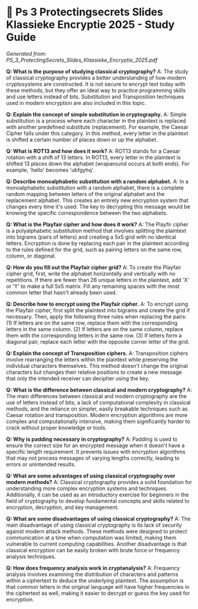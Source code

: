 # 🎯 Ps 3 Protectingsecrets Slides Klassieke Encryptie 2025 - Study Guide
*Generated from: PS_3_ProtectingSecrets_Slides_Klassieke_Encryptie_2025.pdf*

**Q: What is the purpose of studying classical cryptography?**
A: The study of classical cryptography provides a better understanding of how modern cryptosystems are constructed. It is not secure to encrypt text today with these methods, but they offer an ideal way to practice programming skills and use letters instead of bits. Substitution and Transposition techniques used in modern encryption are also included in this topic.

**Q: Explain the concept of simple substitution in cryptography.**
A: Simple substitution is a process where each character in the plaintext is replaced with another predefined substitute (replacement). For example, the Caesar Cipher falls under this category. In this method, every letter in the plaintext is shifted a certain number of places down or up the alphabet.

**Q: What is ROT13 and how does it work?**
A: ROT13 stands for a Caesar rotation with a shift of 13 letters. In ROT13, every letter in the plaintext is shifted 13 places down the alphabet (wraparound occurs at both ends). For example, 'hello' becomes 'ubfgyhq'.

**Q: Describe monoalphabetic substitution with a random alphabet.**
A: In a monoalphabetic substitution with a random alphabet, there is a complete random mapping between letters of the original alphabet and the replacement alphabet. This creates an entirely new encryption system that changes every time it's used. The key to decrypting this message would be knowing the specific correspondence between the two alphabets.

**Q: What is the Playfair cipher and how does it work?**
A: The Playfir cipher is a polyalphabetic substitution method that involves splitting the plaintext into bigrams (pairs of letters) and creating a 5x5 grid with no identical letters. Encryption is done by replacing each pair in the plaintext according to the rules defined for the grid, such as pairing letters on the same row, column, or diagonal.

**Q: How do you fill out the Playfair cipher grid?**
A: To create the Playfair cipher grid, first, write the alphabet horizontally and vertically with no repetitions. If there are fewer than 26 unique letters in the plaintext, add 'X' or 'Y' to make a full 5x5 matrix. Fill any remaining spaces with the most common letter that hasn't already been used.

**Q: Describe how to encrypt using the Playfair cipher.**
A: To encrypt using the Playfair cipher, first split the plaintext into bigrams and create the grid if necessary. Then, apply the following three rules when replacing the pairs: (1) If letters are on the same row, replace them with the corresponding letters in the same column. (2) If letters are on the same column, replace them with the corresponding letters in the same row. (3) If letters form a diagonal pair, replace each letter with the opposite corner letter of the grid.

**Q: Explain the concept of Transposition ciphers.**
A: Transposition ciphers involve rearranging the letters within the plaintext while preserving the individual characters themselves. This method doesn't change the original characters but changes their relative positions to create a new message that only the intended receiver can decipher using the key.

**Q: What is the difference between classical and modern cryptography?**
A: The main differences between classical and modern cryptography are the use of letters instead of bits, a lack of computational complexity in classical methods, and the reliance on simpler, easily breakable techniques such as Caesar rotation and transposition. Modern encryption algorithms are more complex and computationally intensive, making them significantly harder to crack without proper knowledge or tools.

**Q: Why is padding necessary in cryptography?**
A: Padding is used to ensure the correct size for an encrypted message when it doesn't have a specific length requirement. It prevents issues with encryption algorithms that may not process messages of varying lengths correctly, leading to errors or unintended results.

**Q: What are some advantages of using classical cryptography over modern methods?**
A: Classical cryptography provides a solid foundation for understanding more complex encryption systems and techniques. Additionally, it can be used as an introductory exercise for beginners in the field of cryptography to develop fundamental concepts and skills related to encryption, decryption, and key management.

**Q: What are some disadvantages of using classical cryptography?**
A: The main disadvantage of using classical cryptography is its lack of security against modern attack methods. These methods were designed to protect communication at a time when computation was limited, making them vulnerable to current computing capabilities. Another disadvantage is that classical encryption can be easily broken with brute force or frequency analysis techniques.

**Q: How does frequency analysis work in cryptanalysis?**
A: Frequency analysis involves examining the distribution of characters and patterns within a ciphertext to deduce the underlying plaintext. The assumption is that common letters in the original language will have higher frequencies in the ciphertext as well, making it easier to decrypt or guess the key used for encryption.